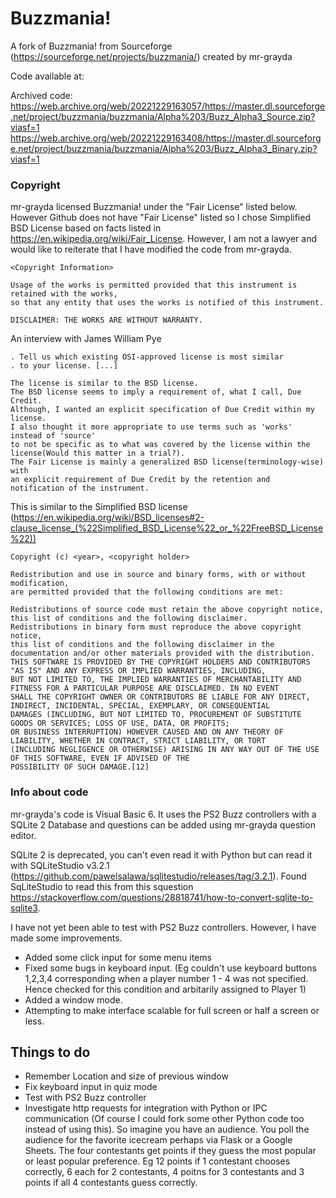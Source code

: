 # Buzzmania!
A fork of Buzzmania! from Sourceforge (https://sourceforge.net/projects/buzzmania/) created by mr-grayda

Code available at:

Archived code:
https://web.archive.org/web/20221229163057/https://master.dl.sourceforge.net/project/buzzmania/buzzmania/Alpha%203/Buzz_Alpha3_Source.zip?viasf=1
https://web.archive.org/web/20221229163408/https://master.dl.sourceforge.net/project/buzzmania/buzzmania/Alpha%203/Buzz_Alpha3_Binary.zip?viasf=1

### Copyright
mr-grayda licensed Buzzmania! under the "Fair License" listed below. However Github does not have "Fair License" listed so I chose Simplified BSD License based on facts listed in https://en.wikipedia.org/wiki/Fair_License. However, I am not a lawyer and would like to reiterate that I have modified the code from mr-grayda.

```
<Copyright Information>

Usage of the works is permitted provided that this instrument is retained with the works,
so that any entity that uses the works is notified of this instrument.

DISCLAIMER: THE WORKS ARE WITHOUT WARRANTY.
```

An interview with James William Pye
```
. Tell us which existing OSI-approved license is most similar
. to your license. [...]

The license is similar to the BSD license.
The BSD license seems to imply a requirement of, what I call, Due Credit.
Although, I wanted an explicit specification of Due Credit within my license.
I also thought it more appropriate to use terms such as 'works' instead of 'source'
to not be specific as to what was covered by the license within the license(Would this matter in a trial?).
The Fair License is mainly a generalized BSD license(terminology-wise) with
an explicit requirement of Due Credit by the retention and notification of the instrument.
```

This is similar to the Simplified BSD license (https://en.wikipedia.org/wiki/BSD_licenses#2-clause_license_(%22Simplified_BSD_License%22_or_%22FreeBSD_License%22))

```
Copyright (c) <year>, <copyright holder>

Redistribution and use in source and binary forms, with or without modification,
are permitted provided that the following conditions are met:

Redistributions of source code must retain the above copyright notice, this list of conditions and the following disclaimer.
Redistributions in binary form must reproduce the above copyright notice,
this list of conditions and the following disclaimer in the documentation and/or other materials provided with the distribution.
THIS SOFTWARE IS PROVIDED BY THE COPYRIGHT HOLDERS AND CONTRIBUTORS "AS IS" AND ANY EXPRESS OR IMPLIED WARRANTIES, INCLUDING,
BUT NOT LIMITED TO, THE IMPLIED WARRANTIES OF MERCHANTABILITY AND FITNESS FOR A PARTICULAR PURPOSE ARE DISCLAIMED. IN NO EVENT
SHALL THE COPYRIGHT OWNER OR CONTRIBUTORS BE LIABLE FOR ANY DIRECT, INDIRECT, INCIDENTAL, SPECIAL, EXEMPLARY, OR CONSEQUENTIAL
DAMAGES (INCLUDING, BUT NOT LIMITED TO, PROCUREMENT OF SUBSTITUTE GOODS OR SERVICES; LOSS OF USE, DATA, OR PROFITS;
OR BUSINESS INTERRUPTION) HOWEVER CAUSED AND ON ANY THEORY OF LIABILITY, WHETHER IN CONTRACT, STRICT LIABILITY, OR TORT
(INCLUDING NEGLIGENCE OR OTHERWISE) ARISING IN ANY WAY OUT OF THE USE OF THIS SOFTWARE, EVEN IF ADVISED OF THE
POSSIBILITY OF SUCH DAMAGE.[12]
```

### Info about code
mr-grayda's code is Visual Basic 6. It uses the PS2 Buzz controllers with a SQLite 2 Database and questions can be added using mr-grayda question editor.

SQLite 2 is deprecated, you can't even read it with Python but can read it with SQLiteStudio v3.2.1 (https://github.com/pawelsalawa/sqlitestudio/releases/tag/3.2.1).  Found SqLiteStudio to read this from this squestion https://stackoverflow.com/questions/28818741/how-to-convert-sqlite-to-sqlite3.

I have not yet been able to test with PS2 Buzz controllers.
However, I have made some improvements.
- Added some click input for some menu items
- Fixed some bugs in keyboard input. (Eg couldn't use keyboard buttons 1,2,3,4 corresponding when a player number 1 - 4 was not specified. Hence checked for this condition and arbitarily assigned to Player  1)
- Added a window mode.
- Attempting to make interface scalable for full screen or half a screen or less.

## Things to do
- Remember Location and size of previous window
- Fix keyboard input in quiz mode
- Test with PS2 Buzz controller
- Investigate http requests for integration with Python or IPC communication (Of course I could fork some other Python code too instead of using this). So imagine you have an audience. You poll the audience for the favorite icecream perhaps via Flask or a Google Sheets. The four contestants get points if they guess the most popular or least popular  preference. Eg 12 points if 1 contestant chooses correctly, 6 each for 2 contestants, 4 poitns for 3 contestants and 3 points if all 4 contestants guess correctly.
